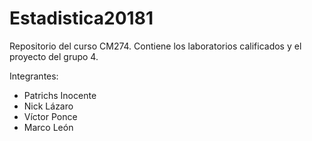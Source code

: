# Estadistica20181
Repositorio del curso CM274. Contiene los laboratorios calificados y el proyecto del grupo 4.

Integrantes:
+ Patrichs Inocente
+ Nick Lázaro
+ Víctor Ponce
+ Marco León
